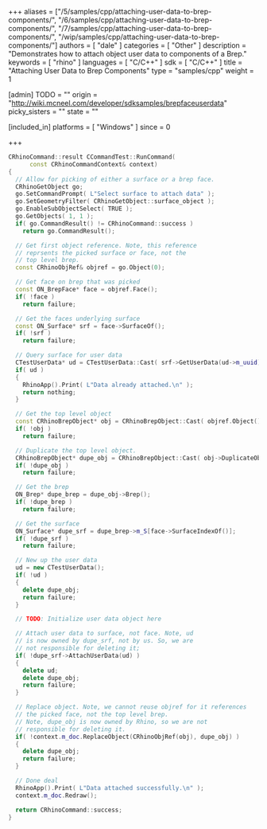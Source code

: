 +++
aliases = ["/5/samples/cpp/attaching-user-data-to-brep-components/", "/6/samples/cpp/attaching-user-data-to-brep-components/", "/7/samples/cpp/attaching-user-data-to-brep-components/", "/wip/samples/cpp/attaching-user-data-to-brep-components/"]
authors = [ "dale" ]
categories = [ "Other" ]
description = "Demonstrates how to attach object user data to components of a Brep."
keywords = [ "rhino" ]
languages = [ "C/C++" ]
sdk = [ "C/C++" ]
title = "Attaching User Data to Brep Components"
type = "samples/cpp"
weight = 1

[admin]
TODO = ""
origin = "http://wiki.mcneel.com/developer/sdksamples/brepfaceuserdata"
picky_sisters = ""
state = ""

[included_in]
platforms = [ "Windows" ]
since = 0

+++

```cpp
CRhinoCommand::result CCommandTest::RunCommand(
      const CRhinoCommandContext& context)
{
  // Allow for picking of either a surface or a brep face.
  CRhinoGetObject go;
  go.SetCommandPrompt( L"Select surface to attach data" );
  go.SetGeometryFilter( CRhinoGetObject::surface_object );
  go.EnableSubObjectSelect( TRUE );
  go.GetObjects( 1, 1 );
  if( go.CommandResult() != CRhinoCommand::success )
    return go.CommandResult();

  // Get first object reference. Note, this reference
  // reprsents the picked surface or face, not the
  // top level brep.
  const CRhinoObjRef& objref = go.Object(0);

  // Get face on brep that was picked
  const ON_BrepFace* face = objref.Face();
  if( !face )
    return failure;

  // Get the faces underlying surface
  const ON_Surface* srf = face->SurfaceOf();
  if( !srf )
    return failure;

  // Query surface for user data
  CTestUserData* ud = CTestUserData::Cast( srf->GetUserData(ud->m_uuid) );
  if( ud )
  {
    RhinoApp().Print( L"Data already attached.\n" );
    return nothing;
  }

  // Get the top level object
  const CRhinoBrepObject* obj = CRhinoBrepObject::Cast( objref.Object() );
  if( !obj )
    return failure;

  // Duplicate the top level object.
  CRhinoBrepObject* dupe_obj = CRhinoBrepObject::Cast( obj->DuplicateObject() );
  if( !dupe_obj )
    return failure;

  // Get the brep
  ON_Brep* dupe_brep = dupe_obj->Brep();
  if( !dupe_brep )
    return failure;

  // Get the surface
  ON_Surface* dupe_srf = dupe_brep->m_S[face->SurfaceIndexOf()];
  if( !dupe_srf )
    return failure;

  // New up the user data
  ud = new CTestUserData();
  if( !ud )
  {
    delete dupe_obj;
    return failure;
  }

  // TODO: Initialize user data object here

  // Attach user data to surface, not face. Note, ud
  // is now owned by dupe_srf, not by us. So, we are
  // not responsible for deleting it;
  if( !dupe_srf->AttachUserData(ud) )
  {
    delete ud;
    delete dupe_obj;
    return failure;
  }

  // Replace object. Note, we cannot reuse objref for it references
  // the picked face, not the top level brep.
  // Note, dupe_obj is now owned by Rhino, so we are not
  // responsible for deleting it.
  if( !context.m_doc.ReplaceObject(CRhinoObjRef(obj), dupe_obj) )
  {
    delete dupe_obj;
    return failure;
  }

  // Done deal
  RhinoApp().Print( L"Data attached successfully.\n" );
  context.m_doc.Redraw();

  return CRhinoCommand::success;
}
```
